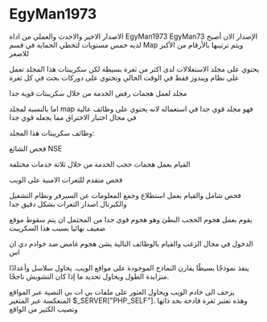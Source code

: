 # EgyMan1973

الاصدار الاخير والاحدث والعملي من اداة EgyMan1973
EgyMan73
الإصدار الان أصبح لديه خمس مستويات لتخطي الحماية في قسم Map ويتم ترتيبها بالأرقام من الأكبر للاصغر

يحتوي على مجلد الاستغلالات لدى اكثر من ثغرة بسيطة لكن سكريبتات هذا المجلد تعمل على نظام ويندوز فقط في الوقت الحالي وتحتوي على دوركات بحث في كل ثغرة

مجلد لعمل هجمات رفض الخدمة من خلال سكريبتات قوية جدا

اما بالنسبة لمجلد map فهو مجلد قوي جدا في استعماله لانه يحتوي على وظائف عالية في مجال اختبار الاختراق مما يجعله قوي جدا 

وظائف سكريبتات هذا المجلد: 

فحص الشائع NSE 

القيام بعمل هجمات حجب الخدمة من خلال ثلاثة خدمات مختلفة

فحص متقدم للثغرات الامنية على الويب 

فحص شامل والقيام بعمل استطلاع وجمع المعلومات عن السيرفر ونظام التشغيل والكيرنال
اصدار الثغرات بشكل دقيق جدا 

يقوم بعمل هجوم الحجب البطئ وهو هجوم قوي جدا من المحتمل ان يتم سقوط موقع ضعيف نهائيا بسبب هذا السكريبت

الدخول في مجال الزغب والقيام بالوظائف التالية
يشن هجوم غامض ضد خوادم دي ان اس

ينفذ نموذجًا بسيطًا يقارن النماذج الموجودة على مواقع الويب. يحاول سلاسل وأعدادًا متزايدة الطول ويحاول تحديد ما إذا كان التشويش ناجحًا.

يزحف الى خادم الويب ويحاول العثور على ملفات بي ات بي النصية عبر المواقع المنعكسة عبر المتغير 
$_SERVER["PHP_SELF"].
وهذه تعتبر ثغرة فادحة بحد ذاتها وتصيب الكثير من الواقع 
